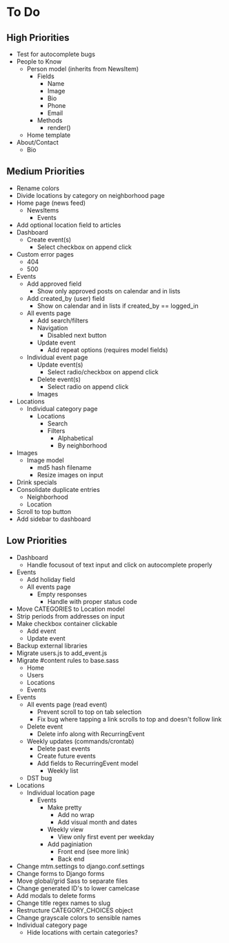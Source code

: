 # To Do

## High Priorities

- Test for autocomplete bugs
- People to Know
  - Person model (inherits from NewsItem)
    - Fields
      - Name
      - Image
      - Bio
      - Phone
      - Email
    - Methods
      - render()
  - Home template
- About/Contact
  - Bio

## Medium Priorities

- Rename colors
- Divide locations by category on neighborhood page
- Home page (news feed)
  - NewsItems
    - Events
- Add optional location field to articles
- Dashboard
  - Create event(s)
    - Select checkbox on append click
- Custom error pages
  - 404
  - 500
- Events
  - Add approved field
    - Show only approved posts on calendar and in lists
  - Add created_by (user) field
    - Show on calendar and in lists if created_by == logged_in
  - All events page
    - Add search/filters
    - Navigation
      - Disabled next button
    - Update event
      - Add repeat options (requires model fields)
  - Individual event page
    - Update event(s)
      - Select radio/checkbox on append click
    - Delete event(s)
      - Select radio on append click
    - Images
- Locations
  - Individual category page
    - Locations
      - Search
      - Filters
        - Alphabetical
        - By neighborhood
- Images
  - Image model
    - md5 hash filename
    - Resize images on input
- Drink specials
- Consolidate duplicate entries
  - Neighborhood
  - Location
- Scroll to top button
- Add sidebar to dashboard

## Low Priorities

- Dashboard
  - Handle focusout of text input and click on autocomplete properly
- Events
  - Add holiday field
  - All events page
    - Empty responses
      - Handle with proper status code
- Move CATEGORIES to Location model
- Strip periods from addresses on input
- Make checkbox container clickable
  - Add event
  - Update event
- Backup external libraries
- Migrate users.js to add_event.js
- Migrate #content rules to base.sass
  - Home
  - Users
  - Locations
  - Events
- Events
  - All events page (read event)
    - Prevent scroll to top on tab selection
    - Fix bug where tapping a link scrolls to top and doesn't follow link
  - Delete event
    - Delete info along with RecurringEvent
  - Weekly updates (commands/crontab)
    - Delete past events
    - Create future events
    - Add fields to RecurringEvent model
      - Weekly list
  - DST bug
- Locations
  - Individual location page
    - Events
      - Make pretty
        - Add no wrap
        - Add visual month and dates
      - Weekly view
        - View only first event per weekday
      - Add paginiation
        - Front end (see more link)
        - Back end
- Change mtm.settings to django.conf.settings
- Change forms to Django forms
- Move global/grid Sass to separate files
- Change generated ID's to lower camelcase
- Add modals to delete forms
- Change title regex names to slug
- Restructure CATEGORY_CHOICES object
- Change grayscale colors to sensible names
- Individual category page
  - Hide locations with certain categories?
